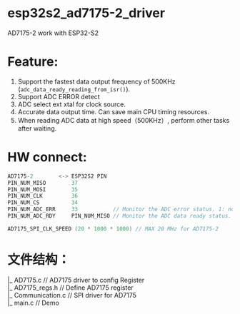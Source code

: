 # esp32s2_ad7175-2_driver
AD7175-2 work with ESP32-S2

# Feature:

1. Support the fastest data output frequency of 500KHz (`adc_data_ready_reading_from_isr()`).
2. Support ADC ERROR detect
3. ADC select ext xtal for clock source.
4. Accurate data output time. Can save main CPU timing resources. 
5. When reading ADC data at high speed（500KHz）, perform other tasks after waiting.

# HW connect:

```C
AD7175-2        <-> ESP32S2 PIN
PIN_NUM_MISO 		37
PIN_NUM_MOSI 		35
PIN_NUM_CLK  		36
PIN_NUM_CS   		34
PIN_NUM_ADC_ERR   	33			 // Monitor the ADC error status. 1: normal; 0: error.
PIN_NUM_ADC_RDY   	PIN_NUM_MISO // Monitor the ADC data ready status. 1: busy; 0: ready.

AD7175_SPI_CLK_SPEED (20 * 1000 * 1000) // MAX 20 MHz for AD7175-2
```

# 文件结构：

|_ AD7175.c         // AD7175 driver to config Register  
|_ AD7175_regs.h    // Define AD7175 register  
|_ Communication.c  // SPI driver for AD7175  
|_ main.c           // Demo  
